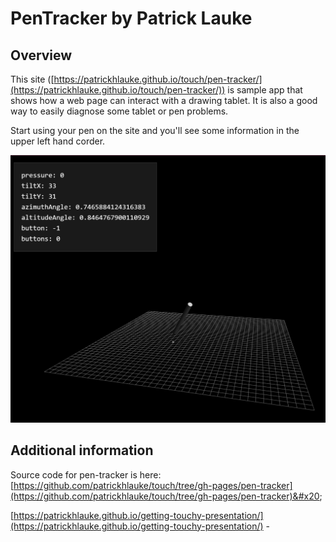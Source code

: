 # PenTracker by Patrick Lauke

## Overview

This site ([https://patrickhlauke.github.io/touch/pen-tracker/](https://patrickhlauke.github.io/touch/pen-tracker/)) is sample app that shows how a web page can interact with a drawing tablet. It is also a good way to easily diagnose some tablet  or pen problems.

Start using your pen on the site and you'll see some information in the upper left hand corder.

![](<../../.gitbook/assets/image (163).png>)

## Additional information

Source code for pen-tracker is here: [https://github.com/patrickhlauke/touch/tree/gh-pages/pen-tracker](https://github.com/patrickhlauke/touch/tree/gh-pages/pen-tracker)&#x20;

[https://patrickhlauke.github.io/getting-touchy-presentation/](https://patrickhlauke.github.io/getting-touchy-presentation/) -&#x20;
